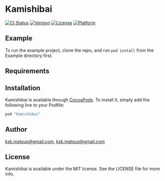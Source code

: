 # Kamishibai

[![CI Status](http://img.shields.io/travis/ksk.matsuo@gmail.com/Kamishibai.svg?style=flat)](https://travis-ci.org/ksk.matsuo@gmail.com/Kamishibai)
[![Version](https://img.shields.io/cocoapods/v/Kamishibai.svg?style=flat)](http://cocoapods.org/pods/Kamishibai)
[![License](https://img.shields.io/cocoapods/l/Kamishibai.svg?style=flat)](http://cocoapods.org/pods/Kamishibai)
[![Platform](https://img.shields.io/cocoapods/p/Kamishibai.svg?style=flat)](http://cocoapods.org/pods/Kamishibai)

## Example

To run the example project, clone the repo, and run `pod install` from the Example directory first.

## Requirements

## Installation

Kamishibai is available through [CocoaPods](http://cocoapods.org). To install
it, simply add the following line to your Podfile:

```ruby
pod "Kamishibai"
```

## Author

ksk.matsuo@gmail.com, ksk.matsuo@gmail.com

## License

Kamishibai is available under the MIT license. See the LICENSE file for more info.
